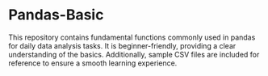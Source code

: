 # Pandas-Basic
This repository contains fundamental functions commonly used in pandas for daily data analysis tasks. It is beginner-friendly, providing a clear understanding of the basics. Additionally, sample CSV files are included for reference to ensure a smooth learning experience.
